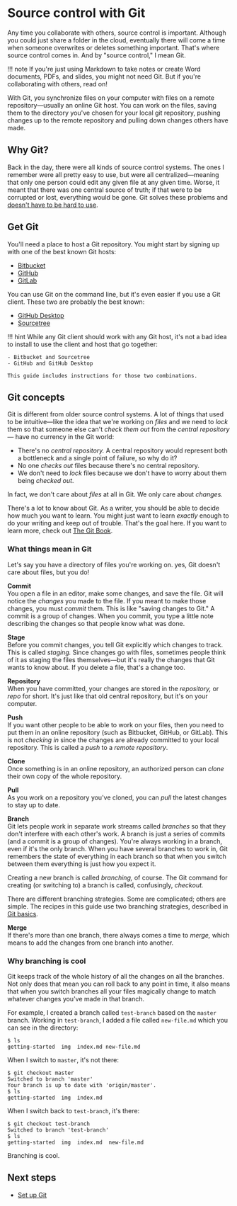 # Source control with Git

Any time you collaborate with others, source control is important. Although you could just share a folder in the cloud, eventually there will come a time when someone overwrites or deletes something important. That's where source control comes in. And by "source control," I mean Git. 

!!! note
    If you're just using Markdown to take notes or create Word documents, PDFs, and
    slides, you might not need Git. But if you're collaborating with others, read on!
    
With Git, you synchronize files on your computer with files on a remote repository&mdash;usually an online Git host. You can work on the files, saving them to the directory you've chosen for your local git repository, pushing changes up to the remote repository and pulling down changes others have made.

## Why Git?

Back in the day, there were all kinds of source control systems. The ones I remember were all pretty easy to use, but were all centralized&mdash;meaning that only one person could edit any given file at any given time. Worse, it meant that there was one central source of truth; if that were to be corrupted or lost, everything would be gone. Git solves these problems and [doesn't have to be hard to use](https://levelup.gitconnected.com/git-doesnt-have-to-be-hard-e1e115be6668).

## Get Git

You'll need a place to host a Git repository. You might start by signing up with one of the best known Git hosts:

- [Bitbucket](https://bitbucket.org)
- [GitHub](https://github.com/)
- [GitLab](https://about.gitlab.com/)

You can use Git on the command line, but it's even easier if you use a Git client. These two are probably the best known:

- [GitHub Desktop](https://desktop.github.com/)
- [Sourcetree](https://www.sourcetreeapp.com/)

!!! hint
    While any Git client should work with any Git host, it's not a bad idea to install
    to use the client and host that go together:
    
    - Bitbucket and Sourcetree
    - GitHub and GitHub Desktop
    
    This guide includes instructions for those two combinations.

    
## Git concepts

Git is different from older source control systems. A lot of things that used to be intuitive&mdash;like the idea that we're working on *files* and we need to *lock* them so that someone else can't *check them out* from the *central repository*&mdash; have no currency in the Git world:

- There's no *central repository.* A central repository would represent both a bottleneck and a single point of failure, so why do it?
- No one *checks out* files because there's no central repository.
- We don't need to *lock* files because we don't have to worry about them being *checked out*.

In fact, we don't care about *files* at all in Git. We only care about *changes.*

There's a lot to know about Git. As a writer, you should be able to decide how much you want to learn. You might just want to learn *exactly* enough to do your writing and keep out of trouble. That's the goal here. If you want to learn more, check out [The Git Book](https://git-scm.com/book/en/v2).

### What things mean in Git

Let's say you have a directory of files you're working on. yes, Git doesn't care about files, but you do!

**Commit**  
You open a file in an editor, make some changes, and save the file. Git will notice the *changes* you made to the file. If you meant to make those changes, you must *commit* them. This is like "saving changes to Git." A commit is a group of changes. When you commit, you type a little note describing the changes so that people know what was done. 

**Stage**  
Before you commit changes, you tell Git explicitly which changes to track. This is called *staging.* Since changes go with files, sometimes people think of it as staging the files themselves&mdash;but it's really the changes that Git wants to know about. If you delete a file, that's a change too.

**Repository**  
When you have committed, your changes are stored in the *repository,* or *repo* for short. It's just like that old central repository, but it's on your computer.

**Push**  
If you want other people to be able to work on your files, then you need to put them in an online repository (such as Bitbucket, GitHub, or GitLab). This is not *checking in* since the changes are already committed to your local repository. This is called a *push* to a *remote repository*.

**Clone**  
Once something is in an online repository, an authorized person can *clone* their own copy of the whole repository. 

**Pull**  
As you work on a repository you've cloned, you can *pull* the latest changes to stay up to date.

**Branch**  
Git lets people work in separate work streams called *branches* so that they don't interfere with each other's work. A branch is just a series of commits (and a commit is a group of changes). You're always working in a branch, even if it's the only branch. 
When you have several branches to work in, Git remembers the state of everything in each branch so that when you switch between them everything is just how you expect it.

Creating a new branch is called *branching,* of course. The Git command for creating (or switching to) a branch is called, confusingly, *checkout.* 

There are different branching strategies. Some are complicated; others are simple. The recipes in this guide use two branching strategies, described in [Git basics](../tools-git-basics/). 

**Merge**  
If there's more than one branch, there always comes a time to *merge,* which means to add the changes from one branch into another.

### Why branching is cool

Git keeps track of the whole history of all the changes on all the branches. Not only does that mean you can roll back to any point in time, it also means that when you switch branches all your files magically change to match whatever changes you've made in that branch.

For example, I created a branch called `test-branch` based on the `master` branch. Working in `test-branch`, I added a file called `new-file.md` which you can see in the directory:

```
$ ls
getting-started  img  index.md new-file.md
```

When I switch to `master`, it's not there:

```
$ git checkout master 
Switched to branch 'master'
Your branch is up to date with 'origin/master'.
$ ls
getting-started  img  index.md
```

When I switch back to `test-branch`, it's there:

```
$ git checkout test-branch 
Switched to branch 'test-branch'
$ ls
getting-started  img  index.md  new-file.md
```

Branching is cool.

## Next steps

- [Set up Git](../tools-git-setup/)
